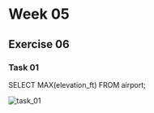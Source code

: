 # Week 05

## Exercise 06

### Task 01

SELECT MAX(elevation_ft) FROM airport;

![task_01](https://github.com/user-attachments/assets/0f52de35-3c50-4295-8264-155dc0a65c68)

